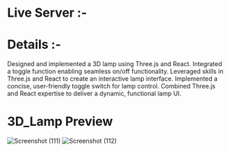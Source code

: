 # Live Server :- 
# Details :- 
Designed and implemented a 3D lamp using Three.js and React.
Integrated a toggle function enabling seamless on/off functionality.
Leveraged skills in Three.js and React to create an interactive lamp interface.
Implemented a concise, user-friendly toggle switch for lamp control.
Combined Three.js and React expertise to deliver a dynamic, functional lamp UI.
# 3D_Lamp Preview
![Screenshot (111)](https://github.com/RajanPandey1311/3D_Lamp/assets/130823894/8145ecc9-aebb-40fb-bd63-80a5afc72446)
![Screenshot (112)](https://github.com/RajanPandey1311/3D_Lamp/assets/130823894/4e06acf2-1d15-4fd6-b7e0-e05c94893560)
